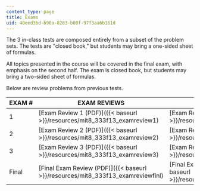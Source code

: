 ```yaml
---
content_type: page
title: Exams
uid: 40eed3bd-b90a-8283-b00f-97f3aa6b161d
---
```


The 3 in-class tests are composed entirely from a subset of the problem sets. The tests are "closed book," but students may bring a one-sided sheet of formulas.

All topics presented in the course will be covered in the final exam, with emphasis on the second half. The exam is closed book, but students may bring a two-sided sheet of formulas.

Below are review problems from previous tests.

| EXAM # | EXAM REVIEWS | EXAM REVIEW SOLUTIONS |
| --- | --- | --- |
| 1 | [Exam Review 1 (PDF)]({{< baseurl >}}/resources/mit8_333f13_examreview1) | [Exam Review 1 Solution (PDF)]({{< baseurl >}}/resources/mit8_333f13_examreview1sol) |
| 2 | [Exam Review 2 (PDF)]({{< baseurl >}}/resources/mit8_333f13_examreview2) | [Exam Review 2 Solution (PDF)]({{< baseurl >}}/resources/mit8_333f13_examreview2sol) |
| 3 | [Exam Review 3 (PDF)]({{< baseurl >}}/resources/mit8_333f13_examreview3) | [Exam Review 3 Solution (PDF)]({{< baseurl >}}/resources/mit8_333f13_examreview3sol) |
| Final | [Final Exam Review (PDF)]({{< baseurl >}}/resources/mit8_333f13_examreviewfinl) | [Final Exam Review Solution (PDF)]({{< baseurl >}}/resources/mit8_333f13_examrevfinlsol)